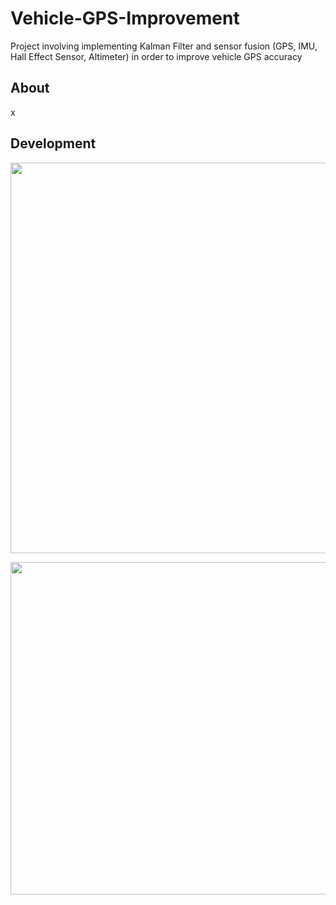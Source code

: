 # Vehicle-GPS-Improvement
Project involving implementing Kalman Filter and sensor fusion (GPS, IMU, Hall Effect Sensor, Altimeter) in order to improve vehicle GPS accuracy

## About
x

## Development

<p align="center">
  <img src="https://i.imgur.com/09ZYpva.png" width="875" height="625">
</p>

<p align="center">
  <img src="https://i.imgur.com/jboK9KN.png" width="840" height="532">
</p>
